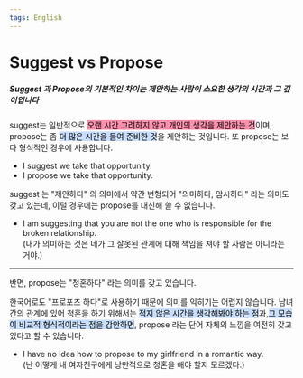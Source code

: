 ```yaml
---
tags: English
---
```

# Suggest vs Propose

##### Suggest 과 Propose의 기본적인 차이는 제안하는 사람이 소요한 생각의 시간과 그 깊이입니다



suggest는 일반적으로 <mark style="background: #FF5582A6;">오랜 시간 고려하지 않고 개인의 생각을 제안하는 것</mark>이며, propose는 좀 <mark style="background: #ADCCFFA6;">더 많은 시간을 들여 준비한 것</mark>을 제안하는 것입니다. 또 propose는 보다 형식적인 경우에 사용합니다.

- I suggest we take that opportunity.
- I propose we take that opportunity.

suggest 는 "제안하다" 의 의미에서 약간 변형되어 "의미하다, 암시하다" 라는 의미도 갖고 있는데, 이럴 경우에는 propose를 대신해 쓸 수 없습니다.

- I am suggesting that you are not the one who is responsible for the broken relationship.  
    (내가 의미하는 것은 네가 그 잘못된 관계에 대해 책임을 져야 할 사람은 아니라는 거야.)

----------------

반면, propose는 "청혼하다" 라는 의미를 갖고 있습니다.

한국어로도 "프로포즈 하다"로 사용하기 때문에 의미를 익히기는 어렵지 않습니다. 남녀간의 관계에 있어 청혼을 하기 위해서는 <mark style="background: #ADCCFFA6;">적지 않은 시간을 생각해봐야 하는 점</mark>과,<mark style="background: #ADCCFFA6;">그 모습이 비교적 형식적이라는 점을 감안하면</mark>, propose 라는 단어 자체의 느낌을 여전히 갖고 있다고 할 수 있습니다.

- I have no idea how to propose to my girlfriend in a romantic way.  
    (난 어떻게 내 여자친구에게 낭만적으로 청혼을 해야 할지 모르겠다.)